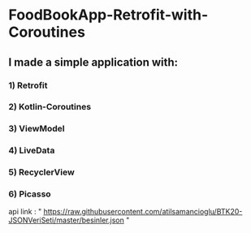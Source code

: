 # FoodBookApp-Retrofit-with-Coroutines

## I made a simple application with:
### 1) Retrofit
### 2) Kotlin-Coroutines
### 3) ViewModel
### 4) LiveData
### 5) RecyclerView
### 6) Picasso 

 api link : " https://raw.githubusercontent.com/atilsamancioglu/BTK20-JSONVeriSeti/master/besinler.json "

